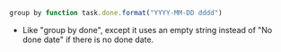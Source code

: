 <!-- placeholder to force blank line before included text -->


```javascript
group by function task.done.format("YYYY-MM-DD dddd")
```

- Like "group by done", except it uses an empty string instead of "No done date" if there is no done date.


<!-- placeholder to force blank line after included text -->
